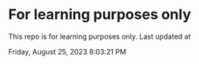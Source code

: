 # For learning purposes only
This repo is for learning purposes only.
Last updated at

Friday, August 25, 2023 8:03:21 PM

